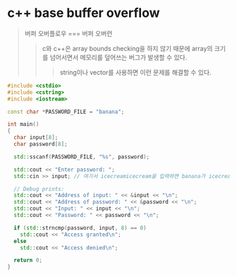 # c++ base buffer overflow

> 버퍼 오버플로우 === 버퍼 오버런
>
> > c와 c++은 array bounds checking을 하지 않기 때문에 array의 크기를 넘어서면서 메모리를 덮어쓰는 버그가 발생할 수 있다.
> >
> > > string이나 vector를 사용하면 이런 문제를 해결할 수 있다.

```cpp
#include <cstdio>
#include <cstring>
#include <iostream>

const char *PASSWORD_FILE = "banana";

int main()
{
  char input[8];
  char password[8];

  std::sscanf(PASSWORD_FILE, "%s", password);

  std::cout << "Enter password: ";
  std::cin >> input; // 여기서 icecreamicecream을 입력하면 banana가 icecream으로 덮어씌워지면서 비밀번호가 통과된다.

  // Debug prints:
  std::cout << "Address of input: " << &input << "\n";
  std::cout << "Address of password: " << &password << "\n";
  std::cout << "Input: " << input << "\n";
  std::cout << "Password: " << password << "\n";

  if (std::strncmp(password, input, 8) == 0)
    std::cout << "Access granted\n";
  else
    std::cout << "Access denied\n";

  return 0;
}
```
